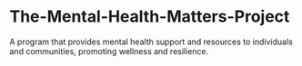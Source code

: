 # The-Mental-Health-Matters-Project
A program that provides mental health support and resources to individuals and communities, promoting wellness and resilience.
